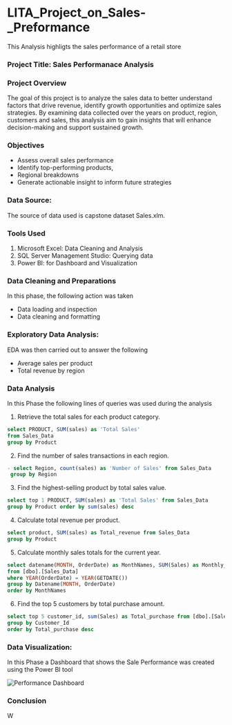 # LITA_Project_on_Sales-_Preformance
This Analysis highligts the sales performance of a retail store

### Project Title: Sales Performanace Analysis 


### Project Overview 
The goal of this project is to analyze the sales data to better understand factors that drive revenue, identify growth opportunities and optimize sales strategies. By examining data collected over the years on product, region, customers and sales, this analysis aim to gain insights that will enhance decision-making and support sustained growth.



### Objectives 
- Assess overall sales performance 
- Identify top-performing products, 
- Regional breakdowns
- Generate actionable insight to inform future strategies



### Data Source: 
The source of data used is capstone dataset Sales.xlm.



### Tools Used
1. Microsoft Excel: Data Cleaning and Analysis
2. SQL Server Management Studio:  Querying data
3. Power BI: for Dashboard and Visualization



### Data Cleaning and Preparations
In this phase, the following action was taken
- Data loading and inspection
- Data cleaning and formatting



### Exploratory Data Analysis:
EDA was then carried out to answer the following
- Average sales per product 
- Total revenue by region



### Data Analysis
In this Phase the following lines of queries was used during the analysis

1. Retrieve the total sales for each product category.
```SQL
select PRODUCT, SUM(sales) as 'Total Sales'
from Sales_Data
group by Product
```

2. Find the number of sales transactions in each region.
 ```SQL
- select Region, count(sales) as 'Number of Sales' from Sales_Data
  group by Region
```

3. Find the highest-selling product by total sales value.
 ```SQL
select top 1 PRODUCT, SUM(sales) as 'Total Sales' from Sales_Data
group by Product order by sum(sales) desc
```
4. Calculate total revenue per product.
 ```SQL
select product, SUM(sales) as Total_revenue from Sales_Data
group by Product
```
5. Calculate monthly sales totals for the current year.
```SQL
select datename(MONTH, OrderDate) as MonthNames, SUM(Sales) as Monthly_Total
from [dbo].[Sales_Data]
where YEAR(OrderDate) = YEAR(GETDATE())
group by Datename(MONTH, OrderDate)
order by MonthNames	
```
6. Find the top 5 customers by total purchase amount.
```SQL
select top 5 customer_id, sum(Sales) as Total_purchase from [dbo].[Sales_Data]
group by Customer_Id
order by Total_purchase desc
```



### Data Visualization:
In this Phase a Dashboard that shows the Sale Performance was created using the Power BI tool

![Performance Dashboard](https://github.com/user-attachments/assets/36284491-327d-41a3-bffe-4447d31668b0)


### Conclusion
W

